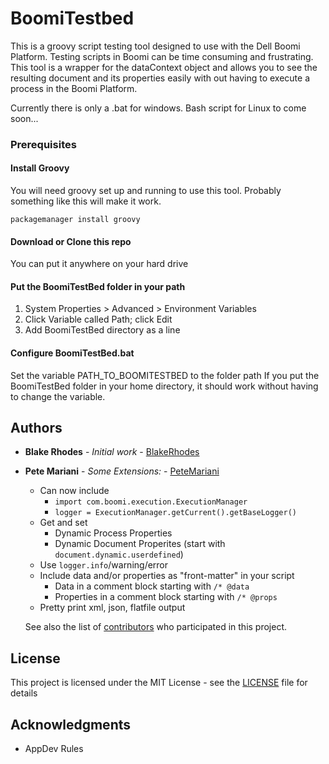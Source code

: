 # BoomiTestbed

This is a groovy script testing tool designed to use with the Dell Boomi Platform. Testing scripts in Boomi can be time consuming and frustrating. This tool is a wrapper for the dataContext object and allows you to see the resulting document and its properties easily with out having to execute a process in the Boomi Platform.

Currently there is only a .bat for windows. Bash script for Linux to come soon...

### Prerequisites

#### Install Groovy

You will need groovy set up and running to use this tool. Probably something like this will make it work.

```
packagemanager install groovy
```

#### Download or Clone this repo

You can put it anywhere on your hard drive

#### Put the BoomiTestBed folder in your path

1. System Properties > Advanced > Environment Variables
2. Click Variable called Path; click Edit
3. Add BoomiTestBed directory as a line

#### Configure BoomiTestBed.bat

Set the variable PATH_TO_BOOMITESTBED to the folder path
If you put the BoomiTestBed folder in your home directory, it should work without having to change the variable.

## Authors

* **Blake Rhodes** - *Initial work* - [BlakeRhodes](https://github.com/BlakeRhodes)
* **Pete Mariani** - *Some Extensions:* - [PeteMariani](https://github.com/pcmariani)
    * Can now include
        * `import com.boomi.execution.ExecutionManager`
        * `logger = ExecutionManager.getCurrent().getBaseLogger()`
    * Get and set
        * Dynamic Process Properties
        * Dynamic Document Properites (start with `document.dynamic.userdefined`)
    * Use `logger.info`/warning/error
    * Include data and/or properties as "front-matter" in your script
        * Data in a comment block starting with `/* @data`
        * Properties in a comment block starting with `/* @props`
    * Pretty print xml, json, flatfile output

    See also the list of [contributors](https://github.com/BlakeRhodes/BoomiTestBed\contributors) who participated in this project.

## License

This project is licensed under the MIT License - see the [LICENSE](LICENSE) file for details

## Acknowledgments

* AppDev Rules

